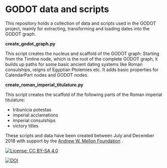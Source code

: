 # GODOT data and scripts 
This repository holds a collection of data and scripts used in the GODOT project, mainly for extracting, transforming and loading dates into the GODOT graph.

**create_godot_graph.py**

This script creates the nucleus and scaffold of the GODOT graph: Starting from the Timline node, which is the root of the complete GODOT graph, it builds up paths for some basic ancient dating systems like Roman consulships, reigns of Egyptian Ptolemies etc. It adds basic properties for CalendarPart nodes and GODOT nodes.
 
**create_roman_imperial_titulature.py**

This script creates the scaffold of the following parts of the Roman imperial titulature:
- tribunicia potestas
- imperial acclamations
- imperial consulships
- victory titles

These scripts and data have been created between July and December 2018 with support by the [Andrew W. Mellon Foundation](https://mellon.org/) .

[![License: CC BY-SA 4.0](https://img.shields.io/badge/License-CC%20BY--SA%204.0-lightgrey.svg)](https://creativecommons.org/licenses/by-sa/4.0/)

[![DOI](https://zenodo.org/badge/DOI/10.5281/zenodo.2615389.svg)](https://doi.org/10.5281/zenodo.2615389)

